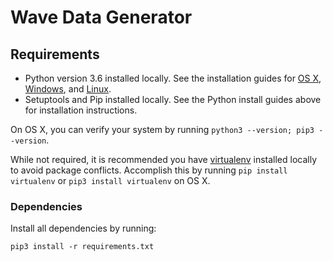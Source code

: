 # Wave Data Generator

## Requirements

* Python version 3.6 installed locally. See the installation guides for 
  [OS X](http://docs.python-guide.org/en/latest/starting/install3/osx/), 
  [Windows](http://docs.python-guide.org/en/latest/starting/install3/win/), and
  [Linux](http://docs.python-guide.org/en/latest/starting/install3/linux/).
* Setuptools and Pip installed locally. See the Python install guides above for 
  installation instructions.

On OS X, you can verify your system by running 
`python3 --version; pip3 --version`.

While not required, it is recommended you have [virtualenv](https://virtualenv.pypa.io/en/latest/) 
installed locally to avoid package conflicts. Accomplish this by running 
`pip install virtualenv` or `pip3 install virtualenv` on OS X.

### Dependencies

Install all dependencies by running:

	pip3 install -r requirements.txt